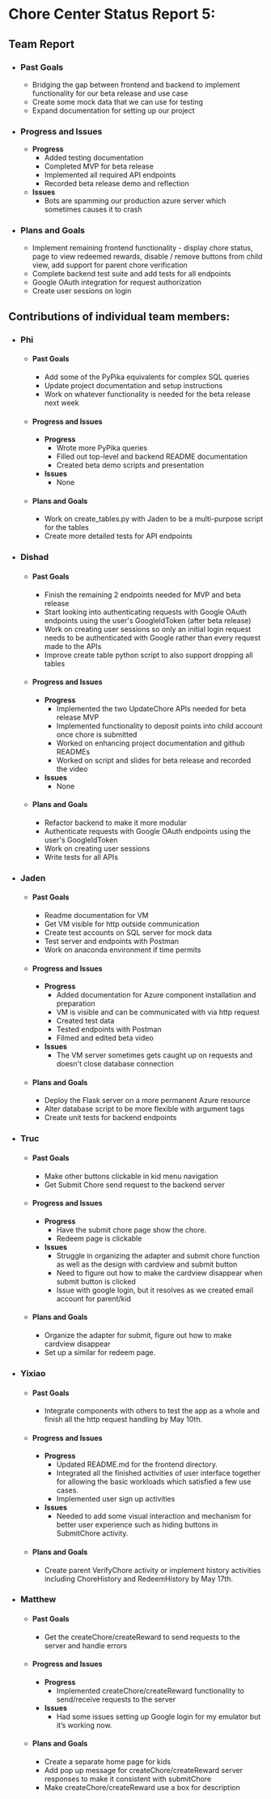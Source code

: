 # Chore Center Status Report 5:

## Team Report
- ### Past Goals
    - Bridging the gap between frontend and backend to implement functionality for our beta release and use case
    - Create some mock data that we can use for testing
    - Expand documentation for setting up our project

- ### Progress and Issues
    - **Progress**
        - Added testing documentation
        - Completed MVP for beta release
        - Implemented all required API endpoints
        - Recorded beta release demo and reflection
    - **Issues**
        - Bots are spamming our production azure server which sometimes causes it to crash

- ### Plans and Goals
    - Implement remaining frontend functionality - display chore status, page to view redeemed rewards, disable / remove buttons from child view, add support for parent chore verification
    - Complete backend test suite and add tests for all endpoints
    - Google OAuth integration for request authorization 
    - Create user sessions on login


## Contributions of individual team members:

- ### Phi
    - #### Past Goals
        - Add some of the PyPika equivalents for complex SQL queries
        - Update project documentation and setup instructions
        - Work on whatever functionality is needed for the beta release next week

    - #### Progress and Issues
        - **Progress**
            - Wrote more PyPika queries
            - Filled out top-level and backend README documentation
            - Created beta demo scripts and presentation
        - **Issues**
            - None
    
    - #### Plans and Goals
        - Work on create_tables.py with Jaden to be a multi-purpose script for the tables
        - Create more detailed tests for API endpoints

- ### Dishad
    - #### Past Goals
        - Finish the remaining 2 endpoints needed for MVP and beta release
        - Start looking into authenticating requests with Google OAuth endpoints using the user's GoogleIdToken (after beta release)
        - Work on creating user sessions so only an initial login request needs to be authenticated with Google rather than every request made to the APIs
        - Improve create table python script to also support dropping all tables

    - #### Progress and Issues
        - **Progress**
            - Implemented the two UpdateChore APIs needed for beta release MVP
            - Implemented functionality to deposit points into child account once chore is submitted
            - Worked on enhancing project documentation and github READMEs
            - Worked on script and slides for beta release and recorded the video
        - **Issues**
            - None
    
    - #### Plans and Goals
        - Refactor backend to make it more modular 
        - Authenticate requests with Google OAuth endpoints using the user's GoogleIdToken
        - Work on creating user sessions
        - Write tests for all APIs

- ### Jaden
    - #### Past Goals
        - Readme documentation for VM
        - Get VM visible for http outside communication
        - Create test accounts on SQL server for mock data
        - Test server and endpoints with Postman
        - Work on anaconda environment if time permits

    - #### Progress and Issues
        - **Progress**
            - Added documentation for Azure component installation and preparation 
            - VM is visible and can be communicated with via http request
            - Created test data
            - Tested endpoints with Postman
            - Filmed and edited beta video
        - **Issues**
            - The VM server sometimes gets caught up on requests and doesn't close database connection

    - #### Plans and Goals
        - Deploy the Flask server on a more permanent Azure resource 
        - Alter database script to be more flexible with argument tags
        - Create unit tests for backend endpoints 

- ### Truc
    - #### Past Goals
        - Make other buttons clickable in kid menu navigation
        - Get Submit Chore send request to the backend server

    - #### Progress and Issues
        - **Progress**
            - Have the submit chore page show the chore. 
            - Redeem page is clickable
        - **Issues**
            - Struggle in organizing the adapter and submit chore function as well as the design with cardview and submit button
            - Need to figure out how to make the cardview disappear when submit button is clicked
            - Issue with google login, but it resolves as we created email account for parent/kid
    
    - #### Plans and Goals
        - Organize the adapter for submit, figure out how to make cardview disappear
        - Set up a similar for redeem page.

- ### Yixiao
    - #### Past Goals
        - Integrate components with others to test the app as a whole and finish all the http request handling by May 10th.

    - #### Progress and Issues
        - **Progress**
            - Updated README.md for the frontend directory.
            - Integrated all the finished activities of user interface together for allowing the basic workloads which satisfied a few use cases.
            - Implemented user sign up activities
        - **Issues**
            - Needed to add some visual interaction and mechanism for better user experience such as hiding buttons in SubmitChore activity.
    
    - #### Plans and Goals
        - Create parent VerifyChore activity or implement history activities including ChoreHistory and RedeemHistory by May 17th.

- ### Matthew
    - #### Past Goals
        - Get the createChore/createReward to send requests to the server and handle errors

    - #### Progress and Issues
        - **Progress**
            - Implemented createChore/createReward functionality to send/receive requests to the server
        - **Issues**
            - Had some issues setting up Google login for my emulator but it’s working now.

    - #### Plans and Goals
        - Create a separate home page for kids
        - Add pop up message for createChore/createReward server responses to make it consistent with submitChore
        - Make createChore/createReward use a box for description
